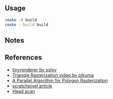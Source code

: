 ## Usage

``` bash
cmake -B build
cmake --build build
```

## Notes

## References
* [tinyrenderer by ssloy](https://github.com/ssloy/tinyrenderer)
* [Triangle Rasterization video by pikuma](https://www.youtube.com/watch?v=k5wtuKWmV48)
* [A Parallel Algorithm for Polygon Rasterization](./refs/comp175-06-pineda.pdf)
* [scratchpixel article](https://www.scratchapixel.com/lessons/3d-basic-rendering/rasterization-practical-implementation/rasterization-stage.html)
* [Head scan](https://www.3dscanstore.com/blog/Free-3D-Head-Model)
